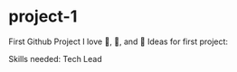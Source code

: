 # project-1
First Github Project
I love 🍕, 🏀, and 🎿
Ideas for first project: 

Skills needed: Tech Lead
